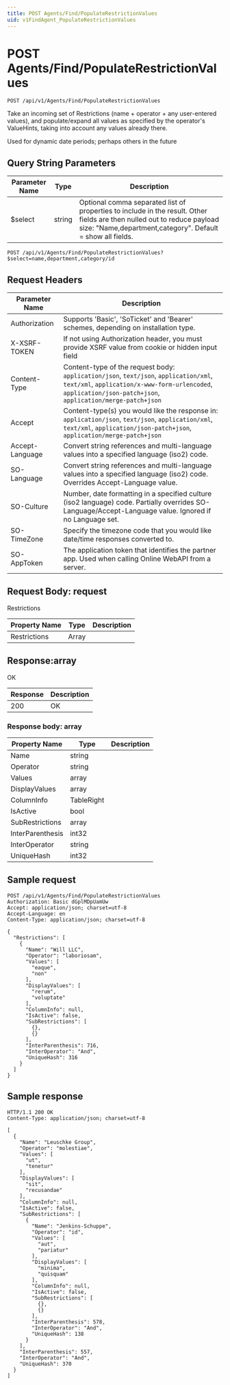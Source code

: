 ```yaml
---
title: POST Agents/Find/PopulateRestrictionValues
uid: v1FindAgent_PopulateRestrictionValues
---
```


# POST Agents/Find/PopulateRestrictionValues

```http
POST /api/v1/Agents/Find/PopulateRestrictionValues
```

Take an incoming set of Restrictions (name + operator + any user-entered values), and populate/expand all values as specified by the operator's ValueHints, taking into account any values already there.


Used for dynamic date periods; perhaps others in the future






## Query String Parameters

| Parameter Name | Type |  Description |
|----------------|------|--------------|
| $select | string |  Optional comma separated list of properties to include in the result. Other fields are then nulled out to reduce payload size: "Name,department,category". Default = show all fields. |

```http
POST /api/v1/Agents/Find/PopulateRestrictionValues?$select=name,department,category/id
```


## Request Headers

| Parameter Name | Description |
|----------------|-------------|
| Authorization  | Supports 'Basic', 'SoTicket' and 'Bearer' schemes, depending on installation type. |
| X-XSRF-TOKEN   | If not using Authorization header, you must provide XSRF value from cookie or hidden input field |
| Content-Type | Content-type of the request body: `application/json`, `text/json`, `application/xml`, `text/xml`, `application/x-www-form-urlencoded`, `application/json-patch+json`, `application/merge-patch+json` |
| Accept         | Content-type(s) you would like the response in: `application/json`, `text/json`, `application/xml`, `text/xml`, `application/json-patch+json`, `application/merge-patch+json` |
| Accept-Language | Convert string references and multi-language values into a specified language (iso2) code. |
| SO-Language | Convert string references and multi-language values into a specified language (iso2) code. Overrides Accept-Language value. |
| SO-Culture | Number, date formatting in a specified culture (iso2 language) code. Partially overrides SO-Language/Accept-Language value. Ignored if no Language set. |
| SO-TimeZone | Specify the timezone code that you would like date/time responses converted to. |
| SO-AppToken | The application token that identifies the partner app. Used when calling Online WebAPI from a server. |

## Request Body: request 

Restrictions 

| Property Name | Type |  Description |
|----------------|------|--------------|
| Restrictions | Array |  |

## Response:array

OK

| Response | Description |
|----------------|-------------|
| 200 | OK |

### Response body: array

| Property Name | Type |  Description |
|----------------|------|--------------|
| Name | string |  |
| Operator | string |  |
| Values | array |  |
| DisplayValues | array |  |
| ColumnInfo | TableRight |  |
| IsActive | bool |  |
| SubRestrictions | array |  |
| InterParenthesis | int32 |  |
| InterOperator | string |  |
| UniqueHash | int32 |  |

## Sample request

```http!
POST /api/v1/Agents/Find/PopulateRestrictionValues
Authorization: Basic dGplMDpUamUw
Accept: application/json; charset=utf-8
Accept-Language: en
Content-Type: application/json; charset=utf-8

{
  "Restrictions": [
    {
      "Name": "Will LLC",
      "Operator": "laboriosam",
      "Values": [
        "eaque",
        "non"
      ],
      "DisplayValues": [
        "rerum",
        "voluptate"
      ],
      "ColumnInfo": null,
      "IsActive": false,
      "SubRestrictions": [
        {},
        {}
      ],
      "InterParenthesis": 716,
      "InterOperator": "And",
      "UniqueHash": 316
    }
  ]
}
```

## Sample response

```http_
HTTP/1.1 200 OK
Content-Type: application/json; charset=utf-8

[
  {
    "Name": "Leuschke Group",
    "Operator": "molestiae",
    "Values": [
      "ut",
      "tenetur"
    ],
    "DisplayValues": [
      "sit",
      "recusandae"
    ],
    "ColumnInfo": null,
    "IsActive": false,
    "SubRestrictions": [
      {
        "Name": "Jenkins-Schuppe",
        "Operator": "id",
        "Values": [
          "aut",
          "pariatur"
        ],
        "DisplayValues": [
          "minima",
          "quisquam"
        ],
        "ColumnInfo": null,
        "IsActive": false,
        "SubRestrictions": [
          {},
          {}
        ],
        "InterParenthesis": 578,
        "InterOperator": "And",
        "UniqueHash": 138
      }
    ],
    "InterParenthesis": 557,
    "InterOperator": "And",
    "UniqueHash": 370
  }
]
```
